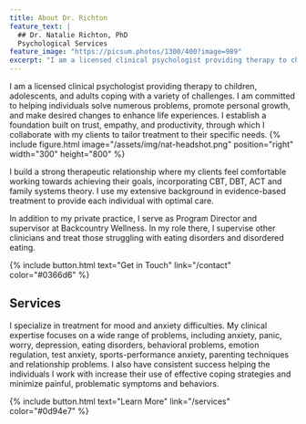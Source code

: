 ```yaml
---
title: About Dr. Richton
feature_text: |
  ## Dr. Natalie Richton, PhD
  Psychological Services 
feature_image: "https://picsum.photos/1300/400?image=989"
excerpt: "I am a licensed clinical psychologist providing therapy to children, adolescents, and adults coping with a variety of challenges. I am committed to helping individuals solve numerous problems, promote personal growth, and make desired changes to enhance life experiences."
---
```


I am a licensed clinical psychologist providing therapy to children, adolescents, and adults coping with a variety of challenges. I am committed to helping individuals solve numerous problems, promote personal growth, and make desired changes to enhance life experiences. I establish a foundation built on trust, empathy, and productivity, through which I collaborate with my clients to tailor treatment to their specific needs. 
{% include figure.html image="/assets/img/nat-headshot.png" position="right" width="300" height="800" %}

I build a strong therapeutic relationship where my clients feel comfortable working towards achieving their goals, incorporating CBT, DBT, ACT and family systems theory. I use my extensive background in evidence-based treatment to provide each individual with optimal care.

In addition to my private practice, I serve as Program Director and supervisor at Backcountry Wellness. In my role there, I supervise other clinicians and treat those struggling with eating disorders and disordered eating.

{% include button.html text="Get in Touch" link="/contact" color="#0366d6" %}

## Services

I specialize in treatment for mood and anxiety difficulties. My clinical expertise focuses on a wide range of problems, including anxiety, panic, worry, depression, eating disorders, behavioral problems, emotion regulation, test anxiety, sports-performance anxiety, parenting techniques and relationship problems. I also have consistent success helping the individuals I work with increase their use of effective coping strategies and minimize painful, problematic symptoms and behaviors.

{% include button.html text="Learn More" link="/services" color="#0d94e7" %} 
